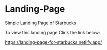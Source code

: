 # Landing-Page
Simple Landing Page of Starbucks 

To view this landing page Click the link below:

https://landing-page-for-starbucks.netlify.app/
